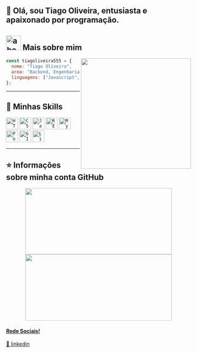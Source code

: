 ## 👋 Olá, sou Tiago Oliveira, entusiasta e apaixonado por programação.

## <img width="40" alt="about" src="https://raw.github.com/elizarov/elizarov/master/about.png"> Mais sobre mim

<img align="right" width="300" src="https://i2.wp.com/allhtaccess.info/wp-content/uploads/2018/03/programming.gif?fit=1281%2C716&ssl=1" />

```JavaScript
const tiagoliveira555 = {
  nome: "Tiago Oliveira",
  area: "Backend, Engenharia de Dados",
  linguagens: ["Javascript", "Python"],
};
```

----

## 🚀 Minhas Skills

<code><img height="32" src="https://img.shields.io/badge/HTML5-E34F26?style=for-the-badge&logo=html5&logoColor=white" alt="HTML"/></code></code>
<code><img height="32" src="https://img.shields.io/badge/CSS3-1572B6?style=for-the-badge&logo=css3&logoColor=white" alt="CSS"/></code>
<code><img height="32" src="https://img.shields.io/badge/JavaScript-323330?style=for-the-badge&logo=javascript&logoColor=F7DF1E" alt="Javascript"/></code>
<code><img height="32" src="https://img.shields.io/badge/React-20232A?style=for-the-badge&logo=react&logoColor=61DAFB" alt="REACT.JS"/></code></code>
<code><img height="32" src="https://img.shields.io/badge/MySQL-00000F?style=for-the-badge&logo=mysql&logoColor=white" alt="MySql"/></code>
<code><img height="32" src="https://img.shields.io/badge/PostgreSQL-316192?style=for-the-badge&logo=postgresql&logoColor=white" alt="PostgreSQL"/></code>
<code><img height="32" src="https://img.shields.io/badge/GIT-E44C30?style=for-the-badge&logo=git&logoColor=white" alt="GIT"/></code>
<code><img height="32" src="https://img.shields.io/badge/Linux-FCC624?style=for-the-badge&logo=linux&logoColor=black" alt="Linux"/></code>

---

## ⭐ Informações sobre minha conta GitHub

<div align="center">
  <a href="https://github.com/tiagoliveira555">
  <img height="180em" width="400em" src="https://github-readme-stats.vercel.app/api/top-langs/?username=tiagoliveira555&layout=compact&langs_count=7&theme=dracula"/>
  <img height="180em" width="400em" src="https://github-readme-stats.vercel.app/api?username=tiagoliveira555&theme=dracula&show_icons=true"/>
</div>
  

[linkedin]: https://www.linkedin.com/in/tiago-oliveira-921a37219

#### Rede Sociais!

👔 [linkedin][linkedin]
 
